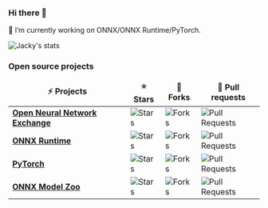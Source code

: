 ### Hi there 👋

🔭 I’m currently working on ONNX/ONNX Runtime/PyTorch.

![Jacky's stats](https://github-readme-stats.vercel.app/api?username=jcwchen&include_all_commits=true&count_private=true&bg_color=30,5EE5FF,904e95&title_color=fff&text_color=322CFF&hide=stars,contribs)

<h3>Open source projects</h3>
<table>
  <thead align="center">
    <tr border: none;>
      <td><b>⚡ Projects</b></td>
      <td><b>⭐ Stars</b></td>
      <td><b>🍴 Forks</b></td>
      <td><b>🌱 Pull requests</b></td>
    </tr>
  </thead>
  <tbody>
    <tr>
      <td><a href="https://github.com/onnx/onnx"><b>Open Neural Network Exchange</b></a></td>
      <td><img alt="Stars" src="https://img.shields.io/github/stars/onnx/onnx?style=flat-square&labelColor=343b41"/></td>
      <td><img alt="Forks" src="https://img.shields.io/github/forks/onnx/onnx?style=flat-square&labelColor=343b41"/></td>
      <td><img alt="Pull Requests" src="https://img.shields.io/github/issues-pr/onnx/onnx?style=flat-square&labelColor=343b41"/></td>
    </tr>
	  <tr>
      <td><a href="https://github.com/microsoft/onnxruntime"><b>ONNX Runtime</b></a></td>
      <td><img alt="Stars" src="https://img.shields.io/github/stars/microsoft/onnxruntime?style=flat-square&labelColor=343b41"/></td>
      <td><img alt="Forks" src="https://img.shields.io/github/forks/microsoft/onnxruntime?style=flat-square&labelColor=343b41"/></td>
      <td><img alt="Pull Requests" src="https://img.shields.io/github/issues-pr/microsoft/onnxruntime?style=flat-square&labelColor=343b41"/></td>
    </tr>
	  <tr>
      <td><a href="https://github.com/pytorch/pytorch"><b>PyTorch</b></a></td>
      <td><img alt="Stars" src="https://img.shields.io/github/stars/pytorch/pytorch?style=flat-square&labelColor=343b41"/></td>
      <td><img alt="Forks" src="https://img.shields.io/github/forks/pytorch/pytorch?style=flat-square&labelColor=343b41"/></td>
      <td><img alt="Pull Requests" src="https://img.shields.io/github/issues-pr/pytorch/pytorch?style=flat-square&labelColor=343b41"/></td>
    </tr>
    <tr>
      <td><a href="https://github.com/onnx/models"><b>ONNX Model Zoo</b></a></td>
      <td><img alt="Stars" src="https://img.shields.io/github/stars/onnx/models?style=flat-square&labelColor=343b41"/></td>
      <td><img alt="Forks" src="https://img.shields.io/github/forks/onnx/models?style=flat-square&labelColor=343b41"/></td>
      <td><img alt="Pull Requests" src="https://img.shields.io/github/issues-pr/onnx/models?style=flat-square&labelColor=343b41"/></td></td>
    </tr>
  </tbody>
</table>

<!--
**jcwchen/jcwchen** is a ✨ _special_ ✨ repository because its `README.md` (this file) appears on your GitHub profile.

Here are some ideas to get you started:

- 🔭 I’m currently working on ...
- 🌱 I’m currently learning ...
- 👯 I’m looking to collaborate on ...
- 🤔 I’m looking for help with ...
- 💬 Ask me about ...
- 📫 How to reach me: ...
- 😄 Pronouns: ...
- ⚡ Fun fact: ...
-->
